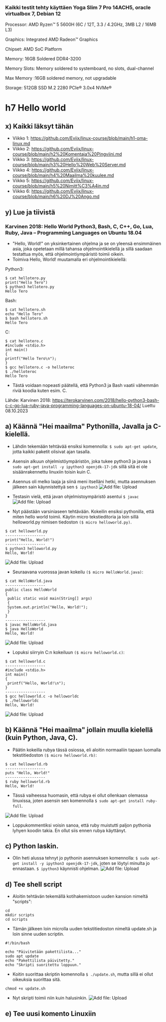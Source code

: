 ### Kaikki testit tehty käyttäen Yoga Slim 7 Pro 14ACH5, oracle virtualbox 7, Debian 12
Processor: AMD Ryzen™ 5 5600H (6C / 12T, 3.3 / 4.2GHz, 3MB L2 / 16MB L3)

Graphics: Integrated AMD Radeon™ Graphics

Chipset: AMD SoC Platform

Memory: 16GB Soldered DDR4-3200

Memory Slots: Memory soldered to systemboard, no slots, dual-channel

Max Memory :16GB soldered memory, not upgradable

Storage: 512GB SSD M.2 2280 PCIe® 3.0x4 NVMe®

# h7 Hello world

## x) Kaikki läksyt tähän

- Viikko 1: https://github.com/Eviix/linux-course/blob/main/h1-oma-linux.md
- Viikko 2: https://github.com/Eviix/linux-course/blob/main/h2%20Komentaja%20Pingviini.md
- Viikko 3: https://github.com/Eviix/linux-course/blob/main/h3%20Hello%20Web%20Server.md
- Viikko 4: https://github.com/Eviix/linux-course/blob/main/h4%20Maailma%20kuulee.md
- Viikko 5: https://github.com/Eviix/linux-course/blob/main/h5%20Nimitt%C3%A4in.md 
- Viikko 6: https://github.com/Eviix/linux-course/blob/main/h6%20DJ%20Ango.md

## y) Lue ja tiivistä

### Karvinen 2018: Hello World Python3, Bash, C, C++, Go, Lua, Ruby, Java – Programming Languages on Ubuntu 18.04

- "Hello, World!" on yksinkertainen ohjelma ja se on yleensä ensimmäinen asia, joka opetetaan millä tahansa ohjelmointikielellä ja sillä saadaan testattua myös, että ohjelmointiympäristö toimii oikein.
- Toimiva Hello, World! muutamalla eri ohjelmointikielellä:

Python3:
````
$ cat hellotero.py
print("Hello Tero")
$ python3 hellotero.py
Hello Tero
````
Bash:
````      
$ cat hellotero.sh
echo "Hello Tero"
$ bash hellotero.sh
Hello Tero
````
C:
````
$ cat hellotero.c
#include <stdio.h>
int main()
{
printf("Hello Tero\n");
}
$ gcc hellotero.c -o helloteroc
$ ./helloteroc
Hello Tero
````
- Tästä voidaan nopeasti päätellä, että Python3 ja Bash vaatii vähemmän riviä koodia kuten esim. C.

Lähde: Karvinen 2018: https://terokarvinen.com/2018/hello-python3-bash-c-c-go-lua-ruby-java-programming-languages-on-ubuntu-18-04/ Luettu 08.10.2023

## a) Käännä "Hei maailma" Pythonilla, Javalla ja C-kielellä.

- Lähdin tekemään tehtävää ensiksi komennolla: ````$ sudo apt-get update````, jotta kaikki paketit olisivat ajan tasalla.
- Asensin alkuun ohjelmistöympäristön, joka tukee python3 ja javaa ````$ sudo apt-get install -y ipython3 openjdk-17-jdk```` sillä sitä ei ole sisäänrakennettu linuxiin toisin kuin C.
- Asennus oli melko laaja ja siinä meni itselläni hetki, mutta asennuksen jälkeen sain käynnistettyä sen ````$ ipython3````
![Add file: Upload](Images/ipython3.jpg)
- Testasin vielä, että javan ohjelmistoympäristö asentui ````$ javac````
![Add file: Upload](Images/javac.jpg)

- Nyt päästään varsiniaseen tehtävään. Kokeilin ensiksi pythonilla, että miten hello world toimii. Käytin micro tekstieditoria ja loin sillä helloworld.py nimisen tiedoston ````($ micro helloworld.py)````.
````
$ cat helloworld.py
------------------
print("Hello, World!")
------------------
$ python3 helloworld.py
Hello, World!
````
![Add file: Upload](Images/helloworld_python.jpg)

- Seuraavana vuorossa javan kokeilu ````($ micro HelloWorld.java)````:
````
$ cat HelloWorld.java
------------------   
public class HelloWorld
{
 public static void main(String[] args)
 {
 System.out.println("Hello, World!");
 }
}
------------------
$ javac HelloWorld.java
$ java HelloWorld   
Hello, World!
````
![Add file: Upload](Images/javac_testing.jpg)
- Lopuksi siirryin C:n kokeiluun ````($ micro helloworld.c)````:
 ````
$ cat helloworld.c
------------------
#include <stdio.h>
int main()
{
  printf("Hello, World!\n");
}
------------------
$ gcc helloworld.c -o helloworldc 
$ ./helloworldc
Hello, World!
````
![Add file: Upload](Images/c_test.jpg)

## b) Käännä "Hei maailma" jollain muulla kielellä (kuin Python, Java, C).
- Päätin kokeilla rubya tässä osiossa, eli aloitin normaaliin tapaan luomalla tekstitiedoston ````($ micro helloworld.rb)````:
````
$ cat helloworld.rb
------------------
puts "Hello, World!"
------------------
$ ruby helloworld.rb
Hello, World!
````
- Tässä vaiheessa huomasin, että rubya ei ollut ollenkaan olemassa linuxissa, joten asensin sen komennolla ````$ sudo apt-get install ruby-full````.

![Add file: Upload](Images/ruby_test.jpg)
- Loppukommentiksi voisin sanoa, että ruby muistutti paljon pythonia lyhyen koodin takia. En ollut siis ennen rubya käyttänyt.

## c) Python laskin.

- Olin heti alussa tehnyt jo pythonin asennuksen komennolla: ````$ sudo apt-get install -y ipython3 openjdk-17-jdk````, joten se löytyi minulta jo ennastaan. ````$ ipython3```` käynnisti ohjelman.
![Add file: Upload](Images/ipython3_test.jpg)

## d) Tee shell script
- Aloitin tehtävän tekemällä kotihakemistoon uuden kansion nimeltä "scripts":
````
cd
mkdir scripts
cd scripts
````
- Tämän jälkeen loin microlla uuden tekstitiedoston nimeltä update.sh ja loin sinne uuden scriptin.
````
#!/bin/bash

echo "Päivitetään pakettilista..."
sudo apt update
echo "Pakettilista päivitetty."
echo "Skripti suoritettu loppuun."
````
- Koitin suorittaa skriptin komennolla ````$ ./update.sh````, mutta sillä ei ollut oikeuksia suorittaa sitä.
````
chmod +x update.sh
````
- Nyt skripti toimii niin kuin halusinkin.
![Add file: Upload](Images/sh_test.jpg)

## e) Tee uusi komento Linuxiin
